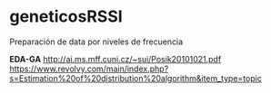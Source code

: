 # geneticosRSSI
Preparación de data por niveles de frecuencia

__EDA-GA__
http://ai.ms.mff.cuni.cz/~sui/Posik20101021.pdf
https://www.revolvy.com/main/index.php?s=Estimation%20of%20distribution%20algorithm&item_type=topic
